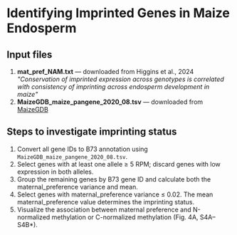 # Identifying Imprinted Genes in Maize Endosperm

## Input files
1. **mat_pref_NAM.txt** — downloaded from Higgins et al., 2024  *"Conservation of imprinted expression across genotypes is correlated with consistency of imprinting across endosperm development in maize"*  
2. **MaizeGDB_maize_pangene_2020_08.tsv** — downloaded from [MaizeGDB](https://download.maizegdb.org/Pan-genes/archive/pan-zea-2020/)

## Steps to investigate imprinting status
1. Convert all gene IDs to B73 annotation using `MaizeGDB_maize_pangene_2020_08.tsv`.  
2. Select genes with at least one allele ≥ 5 RPM; discard genes with low expression in both alleles.  
3. Group the remaining genes by B73 gene ID and calculate both the maternal_preference variance and mean.  
4. Select genes with maternal_preference variance ≤ 0.02. The mean maternal_preference value determines the imprinting status.  
5. Visualize the association between maternal preference and N-normalized methylation or C-normalized methylation (Fig. 4A, S4A–S4B*).  

